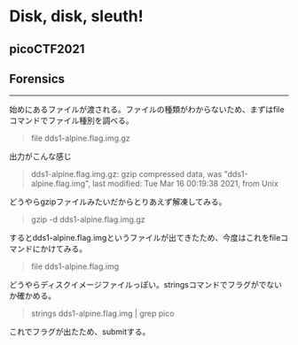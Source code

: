 # Disk, disk, sleuth!
## picoCTF2021
## Forensics
***
始めにあるファイルが渡される。ファイルの種類がわからないため、まずはfileコマンドでファイル種別を調べる。

> file dds1-alpine.flag.img.gz
  
出力がこんな感じ
> dds1-alpine.flag.img.gz: gzip compressed data, was "dds1-alpine.flag.img", last modified: Tue Mar 16 00:19:38 2021, from Unix
  
どうやらgzipファイルみたいだからとりあえず解凍してみる。  
> gzip -d dds1-alpine.flag.img.gz
  
するとdds1-alpine.flag.imgというファイルが出てきたため、今度はこれをfileコマンドにかけてみる。  
> file dds1-alpine.flag.img
  
どうやらディスクイメージファイルっぽい。stringsコマンドでフラグがでないか確かめる。
> strings dds1-alpine.flag.img | grep pico
  
これでフラグが出たため、submitする。